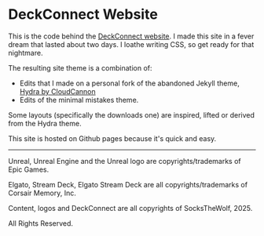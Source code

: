 # DeckConnect Website

This is the code behind the [DeckConnect website](https://deckconnect.me). I made this site in a fever dream that lasted about two days. I loathe writing CSS, so get ready for that nightmare.

The resulting site theme is a combination of:

* Edits that I made on a personal fork of the abandoned Jekyll theme, [Hydra by CloudCannon](https://github.com/CloudCannon/hydra-jekyll-template)
* Edits of the minimal mistakes theme.

Some layouts (specifically the downloads one) are inspired, lifted or derived from the Hydra theme.

This site is hosted on Github pages because it's quick and easy.

---

Unreal, Unreal Engine and the Unreal logo are copyrights/trademarks of Epic Games.

Elgato, Stream Deck, Elgato Stream Deck are all copyrights/trademarks of Corsair Memory, Inc.

Content, logos and DeckConnect are all copyrights of SocksTheWolf, 2025.

All Rights Reserved.
